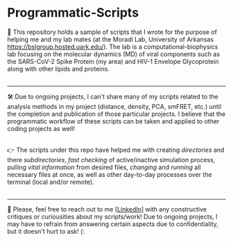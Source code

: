 Programmatic-Scripts
=
🧬 This repository holds a sample of scripts that I wrote for the purpose of helping me and my lab mates (at the Moradi Lab, University of Arkansas https://bslgroup.hosted.uark.edu/).  The lab is a computational-biophysics lab focusing on the molecular dynamics (MD) of viral components such as the SARS-CoV-2 Spike Protein (my area) and HIV-1 Envelope Glycoprotein along with other lipids and proteins.<br><br>

-----
🛠️ Due to ongoing projects, I can't share many of my scripts related to the analysis methods in my project (distance, density, PCA, smFRET, etc.) until the completion and publication of those particular projects. I believe that the programmatic workflow of these scripts can be taken and applied to other coding projects as well!<br><br>

👉 The scripts under this repo have helped me with creating *directories* and there *subdirectories*, *fast checking* of active/inactive simulation process, pulling *vital information* from desired files, *changing* and *running* all necessary files at once, as well as other day-to-day processes over the terminal (local and/or remote).<br><br>

-----
🤝 Please, feel free to reach out to me [[LinkedIn](https://www.linkedin.com/in/joseph-williamson-373359107/)] with any constructive critiques or curiousities about my scripts/work! Due to ongoing projects, I may have to refrain from answering certain aspects due to confidentiality, but it doesn't hurt to ask! (:
